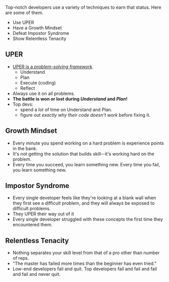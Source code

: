 Top-notch developers use a variety of techniques to earn that status. Here are some of them.

* Use UPER
* Have a Growth Mindset
* Defeat Impostor Syndrome
* Show Relentless Tenacity

## UPER

* [UPER is a _problem-solving framework_](https://github.com/LambdaSchool/CS-Wiki/wiki/Lambda-Problem-Solving-Framework).
  * Understand
  * Plan
  * Execute (coding)
  * Reflect
* Always use it on all problems.
* **The battle is won or lost during _Understand_ and _Plan_!**
* Top devs:
  * spend a _lot_ of time on Understand and Plan.
  * figure out _exactly why their code doesn't work_ before fixing it.

## Growth Mindset

* Every minute you spend working on a hard problem is experience points in the bank.
* It's not getting the solution that builds skill--it's working hard on the problem.
* Every time you succeed, you learn something new. Every time you fail, you learn something new.

## Impostor Syndrome

* Every single developer feels like they're looking at a blank wall when they first see a difficult problem, and they will always be exposed to difficult problems.
* They UPER their way out of it
* Every single developer struggled with these concepts the first time they encountered them.

## Relentless Tenacity

* Nothing separates your skill level from that of a pro other than number of reps.
* "The master has failed more times than the beginner has even tried."
* Low-end developers fail and quit. Top developers fail and fail and fail and fail and never quit.